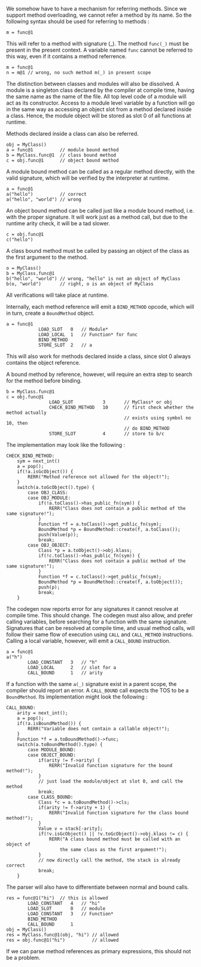 We somehow have to have a mechanism for referring methods. Since we support 
method overloading, we cannot refer a method by its name. So the following 
syntax should be used for referring to methods :
```
m = func@1
```
This will refer to a method with signature (_). The method `func(_)` must be 
present in the present context. A variable named `func` cannot be referred to 
this way, even if it contains a method referrence.
```
m = func@1
n = m@1 // wrong, no such method m(_) in present scope
```
The distinction between classes and modules will also be dissolved. A module is 
a singleton class declared by the compiler at compile time, having the same 
name as the name of the file. All top level code of a module will act as its 
constructor. Access to a module level variable by a function will go in the 
same way as accessing an object slot from a method declared inside a class. 
Hence, the module object will be stored as slot 0 of all functions at runtime. 

Methods declared inside a class can also be referred.
```
obj = MyClass()
a = func@1          // module bound method
b = MyClass.func@1  // class bound method
c = obj.func@1      // object bound method
```
A module bound method can be called as a regular method directly, with the 
valid signature, which will be verified by the interpreter at runtime.
```
a = func@1
a("hello")          // correct
a("hello", "world") // wrong
```
An object bound method can be called just like a module bound method, i.e. 
with the proper signature. It will work just as a method call, but due to the 
runtime arity check, it will be a tad slower.
```
c = obj.func@1
c("hello")
```
A class bound method must be called by passing an object of the class as the 
first argument to the method.
```
o = MyClass()
b = MyClass.func@1
b("hello", "world") // wrong, "hello" is not an object of MyClass
b(o, "world")       // right, o is an object of MyClass
```
All verifications will take place at runtime.

Internally, each method reference will emit a `BIND_METHOD` opcode, which will 
in turn, create a `BoundMethod` object.
```
a = func@1
            LOAD_SLOT   0   // Module*
            LOAD_LOCAL  1   // Function* for func
            BIND_METHOD
            STORE_SLOT  2   // a
```
This will also work for methods declared inside a class, since slot 0 always 
contains the object reference.

A bound method by reference, however, will require an extra step to search for 
the method before binding.
```
b = MyClass.func@1
c = obj.func@1
                LOAD_SLOT           3       // MyClass* or obj
                CHECK_BIND_METHOD   10      // first check whether the method actually
                                            // exists using symbol no 10, then 
                                            // do BIND_METHOD
                STORE_SLOT          4       // store to b/c
```
The implementation may look like the following :
```
CHECK_BIND_METHOD:
    sym = next_int()
    a = pop();
    if(!a.isGcObject()) {
        RERR("Method reference not allowed for the object!");
    }
    switch(a.toGcObject().type) {
        case OBJ_CLASS:
        case OBJ_MODULE:
            if(!a.toClass()->has_public_fn(sym)) {
                RERR("Class does not contain a public method of the same signature!");
            }
            Function *f = a.toClass()->get_public_fn(sym);
            BoundMethod *p = BoundMethod::create(f, a.toClass());
            push(Value(p));
            break;
        case OBJ_OBJECT:
            Class *p = a.toObject()->obj.klass;
            if(!c.toClass()->has_public_fn(sym)) {
                RERR("Class does not contain a public method of the same signature!");
            }
            Function *f = c.toClass()->get_public_fn(sym);
            BoundMethod *p = BoundMethod::create(f, a.toObject());
            push(p);
            break;
    }
```
The codegen now reports error for any signatures it cannot resolve at compile 
time. This should change. The codegen must also allow, and prefer calling 
variables, before searching for a function with the same signature. Signatures 
that can be resolved at compile time, and usual method calls, will follow their 
same flow of execution using `CALL` and `CALL_METHOD` instructions. Calling 
a local variable, however, will emit a `CALL_BOUND` instruction.
```
a = func@1
a("h")
        LOAD_CONSTANT   3   // "h"
        LOAD_LOCAL      2   // slot for a
        CALL_BOUND      1   // arity
```
If a function with the same `a(_)` signature exist in a parent scope, the 
compiler should report an error. A `CALL_BOUND` call expects the TOS to be a 
`BoundMethod`. Its implementation might look the following :
```
CALL_BOUND:
    arity = next_int();
    a = pop();
    if(!a.isBoundMethod()) {
        RERR("Variable does not contain a callable object!");
    }
    Function *f = a.toBoundMethod()->func;
    switch(a.toBoundMethod().type) {
        case MODULE_BOUND:
        case OBJECT_BOUND:
            if(arity != f->arity) {
                RERR("Invalid function signature for the bound method!");
            }
            // just load the module/object at slot 0, and call the method
            break;
        case CLASS_BOUND:
            Class *c = a.toBoundMethod()->cls;
            if(arity != f->arity + 1) {
                RERR("Invalid function signature for the class bound method!");
            }
            Value v = stack[-arity];
            if(!v.isGcObject() || !v.toGcObject()->obj.klass != c) {
                RERR("A class bound method must be called with an object of 
                    the same class as the first argument!");
            }
            // now directly call the method, the stack is already correct
            break;
    }
```
The parser will also have to differentiate between normal and bound calls.
```
res = func@1("hi")  // this is allowed
        LOAD_CONSTANT   4   // "hi"
        LOAD_SLOT       0   // module
        LOAD_CONSTANT   3   // Function*
        BIND_METHOD
        CALL_BOUND      1
obj = MyClass()
res = MyClass.func@1(obj, "hi") // allowed
res = obj.func@1("hi")          // allowed
```
If we can parse method references as primary expressions, this should not be 
a problem.
